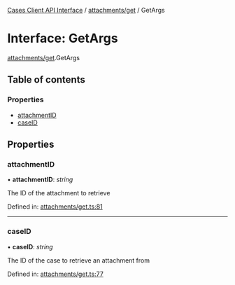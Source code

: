 [Cases Client API Interface](../cases_client_api.md) / [attachments/get](../modules/attachments_get.md) / GetArgs

# Interface: GetArgs

[attachments/get](../modules/attachments_get.md).GetArgs

## Table of contents

### Properties

- [attachmentID](attachments_get.getargs.md#attachmentid)
- [caseID](attachments_get.getargs.md#caseid)

## Properties

### attachmentID

• **attachmentID**: *string*

The ID of the attachment to retrieve

Defined in: [attachments/get.ts:81](https://github.com/jonathan-buttner/kibana/blob/1e8ae1f6ba4/x-pack/plugins/cases/server/client/attachments/get.ts#L81)

___

### caseID

• **caseID**: *string*

The ID of the case to retrieve an attachment from

Defined in: [attachments/get.ts:77](https://github.com/jonathan-buttner/kibana/blob/1e8ae1f6ba4/x-pack/plugins/cases/server/client/attachments/get.ts#L77)
